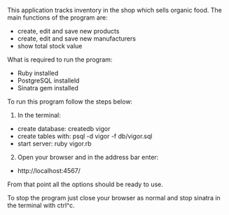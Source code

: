 
This application tracks inventory in the shop which sells organic food. The main functions of the program are:

- create, edit and save new products
- create, edit and save new manufacturers
- show total stock value


What is required to run the program: 

- Ruby installed
- PostgreSQL installeld
- Sinatra gem installed

To run this program follow the steps below:

1. In the terminal:

  - create database:     createdb vigor 
  - create tables with:  psql -d vigor -f db/vigor.sql
  - start server:        ruby vigor.rb
  
2. Open your browser and in the address bar enter:
  
  - http://localhost:4567/
  

From that point all the options should be ready to use.

To stop the program just close your browser as normal and stop sinatra in the terminal with ctrl^c.

